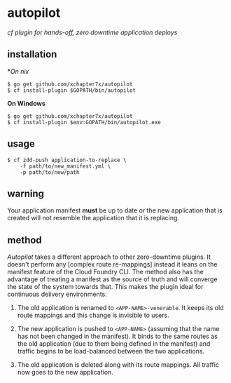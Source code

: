 # autopilot

*cf plugin for hands-off, zero downtime application deploys*

## installation

**On *nix**
```
$ go get github.com/xchapter7x/autopilot
$ cf install-plugin $GOPATH/bin/autopilot
```

**On Windows**
```
$ go get github.com/xchapter7x/autopilot
$ cf install-plugin $env:GOPATH/bin/autopilot.exe
```

## usage

```
$ cf zdd-push application-to-replace \
    -f path/to/new_manifest.yml \
    -p path/to/new/path
```

## warning

Your application manifest **must** be up to date or the new application that
is created will not resemble the application that it is replacing.

## method

*Autopilot* takes a different approach to other zero-downtime plugins. It
doesn't perform any [complex route re-mappings] instead it leans
on the manifest feature of the Cloud Foundry CLI. The method also has the
advantage of treating a manifest as the source of truth and will converge the
state of the system towards that. This makes the plugin ideal for continuous
delivery environments.

1. The old application is renamed to `<APP-NAME>-venerable`. It keeps its old route
   mappings and this change is invisible to users.

2. The new application is pushed to `<APP-NAME>` (assuming that the name has
   not been changed in the manifest). It binds to the same routes as the old
   application (due to them being defined in the manifest) and traffic begins to
   be load-balanced between the two applications.

3. The old application is deleted along with its route mappings. All traffic
   now goes to the new application.

